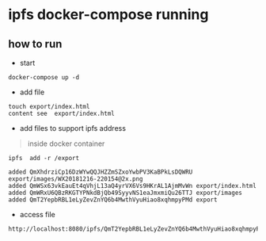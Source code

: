 # ipfs docker-compose running

## how to run

* start

```code
docker-compose up -d
```

* add file

```code
touch export/index.html
content see  export/index.html
```

* add files to support ipfs address

> inside docker container

```code
ipfs  add -r /export

added QmXhdrziCp16DzWYwQQJHZZmSZxoYwbPV3KaBPkLsDQWRU export/images/WX20181216-220154@2x.png
added QmWSx63vkEauEt4qVhjL13aQ4yrVX6Vs9HKrAL1AjmMvWn export/index.html
added QmWRxU6QBzRKGTYPNkdBjQb49SyyvNS1eaJmxmiQu26TTJ export/images
added QmT2YepbRBL1eLyZevZnYQ6b4MwthVyuHiao8xqhmpyPMd export
```

* access file

```code
http://localhost:8080/ipfs/QmT2YepbRBL1eLyZevZnYQ6b4MwthVyuHiao8xqhmpyPMd
```